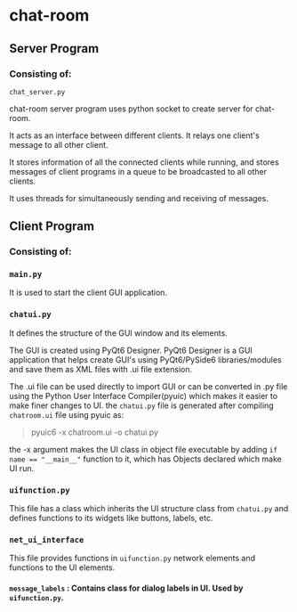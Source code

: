 # chat-room

## Server Program 
### Consisting of:
`chat_server.py`

chat-room server program uses python socket to create server for chat-room. 

It acts as an interface between different clients. It relays one client's message to all other client.

It stores information of all the connected clients while running, and stores messages of client programs in a queue to be broadcasted to all other clients.

It uses threads for simultaneously sending and receiving of messages.


## Client Program 
### Consisting of:
### `main.py`

It is used to start the client GUI application.

### `chatui.py`

It defines the structure of the GUI window and its elements. 

The GUI is created using PyQt6 Designer. PyQt6 Designer is a GUI application that helps create GUI's using PyQt6/PySide6 libraries/modules and save them as XML files with .ui file extension.

The .ui file can be used directly to import GUI or can be converted in .py file using the Python User Interface Compiler(pyuic) which makes it easier to make finer changes to UI.
the `chatui.py` file is generated after compiling `chatroom.ui` file using pyuic as:
>pyuic6 -x chatroom.ui -o chatui.py

the -x argument makes the UI class in object file executable by adding `if name == "__main__"` function to it, which has Objects declared which make UI run.

### `uifunction.py`

This file has a class which inherits the UI structure class from `chatui.py` and defines functions to its widgets like buttons, labels, etc.

### `net_ui_interface`

This file provides functions in `uifunction.py` network elements and functions to the UI elements.

 #### `message_labels` : Contains class for dialog labels in UI. Used by `uifunction.py`.